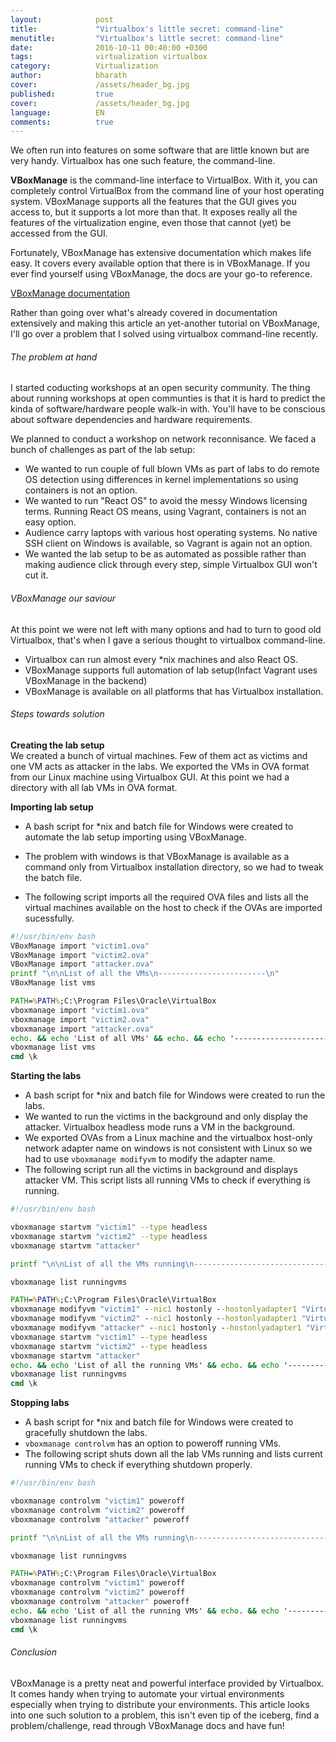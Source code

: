 ```yaml
---
layout:            post
title:             "Virtualbox's little secret: command-line"
menutitle:         "Virtualbox's little secret: command-line"
date:              2016-10-11 00:40:00 +0300
tags:              virtualization virtualbox
category:          Virtualization
author:            bharath
cover:             /assets/header_bg.jpg
published:         true
cover:             /assets/header_bg.jpg
language:          EN
comments:          true
---
```


We often run into features on some software that are little known but are very handy. Virtualbox has one such feature, the command-line.

**VBoxManage** is the command-line interface to VirtualBox. With it, you can completely control VirtualBox from the command line of
your host operating system. VBoxManage supports all the features that the GUI gives you access to, but it supports a lot more than that. It exposes really all the features of the virtualization engine, even those that cannot (yet) be accessed from the GUI.

Fortunately, VBoxManage has extensive documentation which makes life easy. It covers every available option that there is in VBoxManage. If you ever find yourself using VBoxManage, the docs are your go-to reference.

[VBoxManage documentation](https://www.virtualbox.org/manual/ch08.html)


Rather than going over what\'s already covered in documentation extensively and making this article an yet-another tutorial on VBoxManage, I\'ll go over a problem that I solved using virtualbox command-line recently.

###### The problem at hand

I started coducting workshops at an open security community. The thing about running workshops at open communties is that it is hard to predict the kinda of software/hardware people walk-in with. You\'ll have to be conscious about software dependencies and hardware requirements.

We planned to conduct a workshop on network reconnisance. We faced a bunch of challenges as part of the lab setup:

- We wanted to run couple of full blown VMs as part of labs to do remote OS detection using differences in kernel implementations so using containers is not an option.
- We wanted to run "React OS" to avoid the messy Windows licensing terms. Running React OS means, using Vagrant, containers is not an easy option.
- Audience carry laptops with various host operating systems. No native SSH client on Windows is available, so Vagrant is again not an option.
- We wanted the lab setup to be as automated as possible rather than making audience click through every step, simple Virtualbox GUI won\'t cut it.

###### VBoxManage our saviour

At this point we were not left with many options and had to turn to good old Virtualbox, that\'s when I gave a serious thought to virtualbox command-line.

- Virtualbox can run almost every *nix machines and also React OS.
- VBoxManage supports full automation of lab setup(Infact Vagrant uses VBoxManage in the backend)
- VBoxManage is available on all platforms that has Virtualbox installation.

###### Steps towards solution

**Creating the lab setup** <br>
We created a bunch of virtual machines. Few of them act as victims and one VM acts as attacker in the labs. We exported the VMs in OVA format from our Linux machine using Virtualbox GUI. At this point we had a directory with all lab VMs in OVA format.

**Importing lab setup** <br>

- A bash script for *nix and batch file for Windows were created to automate the lab setup importing using VBoxManage.
- The problem with windows is that VBoxManage is available as a command only from Virtualbox installation directory, so we had to tweak the batch file.

- The following script imports all the required OVA files and lists all the virtual machines available on the host to check if the OVAs are imported sucessfully.

```bash
#!/usr/bin/env bash
VBoxManage import "victim1.ova"
VBoxManage import "victim2.ova"
VBoxManage import "attacker.ova"
printf "\n\nList of all the VMs\n------------------------\n"
VBoxManage list vms
```

```bat
PATH=%PATH%;C:\Program Files\Oracle\VirtualBox
vboxmanage import "victim1.ova"
vboxmanage import "victim2.ova"
vboxmanage import "attacker.ova"
echo. && echo 'List of all VMs' && echo. && echo '-------------------------'
vboxmanage list vms
cmd \k
```

**Starting the labs** <br>

- A bash script for *nix and batch file for Windows were created to run the labs.
- We wanted to run the victims in the background and only display the attacker. Virtualbox headless mode runs a VM in the background.
- We exported OVAs from a Linux machine and the virtualbox host-only network adapter name on windows is not consistent with Linux so we had to use `vboxmanage modifyvm` to modify the adapter name.
- The following script run all the victims in background and displays attacker VM. This script lists all running VMs to check if everything is running.

```bash
#!/usr/bin/env bash

vboxmanage startvm "victim1" --type headless
vboxmanage startvm "victim2" --type headless
vboxmanage startvm "attacker"

printf "\n\nList of all the VMs running\n------------------------------\n"

vboxmanage list runningvms
```

```bat
PATH=%PATH%;C:\Program Files\Oracle\VirtualBox
vboxmanage modifyvm "victim1" --nic1 hostonly --hostonlyadapter1 "VirtualBox Host-Only Ethernet Adapter"
vboxmanage modifyvm "victim2" --nic1 hostonly --hostonlyadapter1 "VirtualBox Host-Only Ethernet Adapter"
vboxmanage modifyvm "attacker" --nic1 hostonly --hostonlyadapter1 "VirtualBox Host-Only Ethernet Adapter"
vboxmanage startvm "victim1" --type headless
vboxmanage startvm "victim2" --type headless
vboxmanage startvm "attacker"
echo. && echo 'List of all the running VMs' && echo. && echo '-------------------------'
vboxmanage list runningvms
cmd \k
```
**Stopping labs** <br>

- A bash script for *nix and batch file for Windows were created to gracefully shutdown the labs.
- `vboxmanage controlvm` has an option to poweroff running VMs.
- The following script shuts down all the lab VMs running and lists current running VMs to check if everything shutdown properly.

```bash
#!/usr/bin/env bash

vboxmanage controlvm "victim1" poweroff
vboxmanage controlvm "victim2" poweroff
vboxmanage controlvm "attacker" poweroff

printf "\n\nList of all the VMs running\n------------------------------\n"

vboxmanage list runningvms
```

```bat
PATH=%PATH%;C:\Program Files\Oracle\VirtualBox
vboxmanage controlvm "victim1" poweroff
vboxmanage controlvm "victim2" poweroff
vboxmanage controlvm "attacker" poweroff
echo. && echo 'List of all the running VMs' && echo. && echo '-------------------------'
vboxmanage list runningvms
cmd \k
```

###### Conclusion

VBoxManage is a pretty neat and powerful interface provided by Virtualbox. It comes handy when trying to automate your virtual environments especially when trying to distribute your environments. This article looks into one such solution to a problem, this isn\'t even tip of the iceberg, find a problem/challenge, read through VBoxManage docs and have fun!

